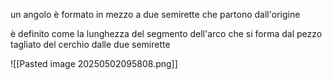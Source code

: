 un angolo è formato in mezzo a due semirette che partono dall'origine

è definito come la lunghezza del segmento dell'arco che si forma dal pezzo tagliato del cerchio dalle due semirette

![[Pasted image 20250502095808.png]]